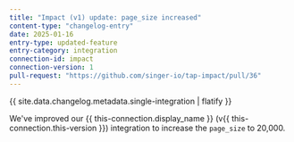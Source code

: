 ```yaml
---
title: "Impact (v1) update: page_size increased"
content-type: "changelog-entry"
date: 2025-01-16
entry-type: updated-feature
entry-category: integration
connection-id: impact
connection-version: 1
pull-request: "https://github.com/singer-io/tap-impact/pull/36"
---
```

{{ site.data.changelog.metadata.single-integration | flatify }}

We've improved our {{ this-connection.display_name }} (v{{ this-connection.this-version }}) integration to increase the `page_size` to 20,000.